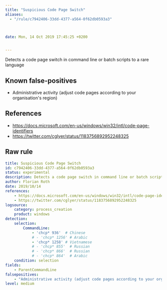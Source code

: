 ```yaml
---
title: "Suspicious Code Page Switch"
aliases:
  - "/rule/c7942406-33dd-4377-a564-0f62db0593a3"



date: Mon, 14 Oct 2019 17:45:25 +0200


---
```


Detects a code page switch in command line or batch scripts to a rare language

<!--more-->


## Known false-positives

* Administrative activity (adjust code pages according to your organisation's region)



## References

* https://docs.microsoft.com/en-us/windows/win32/intl/code-page-identifiers
* https://twitter.com/cglyer/status/1183756892952248325


## Raw rule
```yaml
title: Suspicious Code Page Switch
id: c7942406-33dd-4377-a564-0f62db0593a3
status: experimental
description: Detects a code page switch in command line or batch scripts to a rare language
author: Florian Roth
date: 2019/10/14
references:
    - https://docs.microsoft.com/en-us/windows/win32/intl/code-page-identifiers
    - https://twitter.com/cglyer/status/1183756892952248325
logsource:
    category: process_creation
    product: windows
detection:
    selection:
        CommandLine: 
            - 'chcp* 936'  # Chinese
            # - 'chcp* 1256' # Arabic
            - 'chcp* 1258' # Vietnamese
            # - 'chcp* 855'  # Russian
            # - 'chcp* 866'  # Russian
            # - 'chcp* 864'  # Arabic
    condition: selection
fields:
    - ParentCommandLine
falsepositives:
    - "Administrative activity (adjust code pages according to your organisation's region)"
level: medium

```
